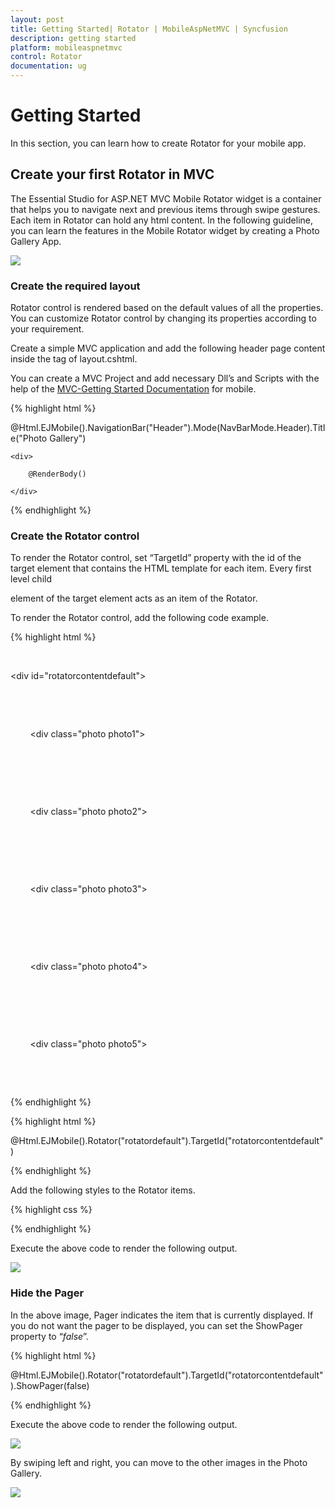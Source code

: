 ```yaml
---
layout: post
title: Getting Started| Rotator | MobileAspNetMVC | Syncfusion
description: getting started
platform: mobileaspnetmvc
control: Rotator
documentation: ug
---
```


# Getting Started

In this section, you can learn how to create Rotator for your mobile app.              

## Create your first Rotator in MVC

The Essential Studio for ASP.NET MVC Mobile Rotator widget is a container that helps you to navigate next and previous items through swipe gestures. Each item in Rotator can hold any html content. In the following guideline, you can learn the features in the Mobile Rotator widget by creating a Photo Gallery App.

![](Getting-Started_images/Getting-Started_img1.png)



### Create the required layout

Rotator control is rendered based on the default values of all the properties. You can customize Rotator control by changing its properties according to your requirement.  

Create a simple MVC application and add the following header page content inside the <Body> tag of layout.cshtml. 

You can create a MVC Project and add necessary Dll’s and Scripts with the help of the [MVC-Getting Started Documentation](http://help.syncfusion.com/aspnetmvc/captcha/getting-started#create-your-first-captcha-in-aspnet-mvc ) for mobile.

{% highlight html %}

<!-- header control -->

@Html.EJMobile().NavigationBar("Header").Mode(NavBarMode.Header).Title("Photo Gallery")

<div id="content">

    <div>

        @RenderBody()

    </div>

</div>
{% endhighlight %}


### Create the Rotator control

To render the Rotator control, set “TargetId” property with the id of the target element that contains the HTML template for each item. Every first level child <div> element of the target element acts as an item of the Rotator. 

To render the Rotator control, add the following code example.

{% highlight html %}

    <!-- View Page Content -->

<div id="rotatorcontentdefault">

    <div>       

        <div class="photo photo1">

        </div>

    </div><div>       

        <div class="photo photo2">

        </div>

    </div><div>       

        <div class="photo photo3">

        </div>

    </div><div>       

        <div class="photo photo4">

        </div>

    </div><div>       

        <div class="photo photo5">

        </div>

    </div>

</div>

{% endhighlight %}

{% highlight html %}

<!-- Rotator control -->

@Html.EJMobile().Rotator("rotatordefault").TargetId("rotatorcontentdefault") 

{% endhighlight %}

Add the following styles to the Rotator items.


{% highlight css %}
<style type="text/css">

        .photo {

            background-position: center center;

            background-repeat: no-repeat;

            height: 100%;

            width: 100%;

            background-size:contain;

        }



        .photo1 {

            background-image: url(http://js.syncfusion.com/UG/Mobile/Content/rotator/tablet.jpg);

        }



        .photo2 {

            background-image: url(http://js.syncfusion.com/UG/Mobile/Content/rotator/rose.jpg);

        }



        .photo3 {

            background-image: url(http://js.syncfusion.com/UG/Mobile/Content/rotator/green.jpg);

        }



        .photo4 {

            background-image: url(http://js.syncfusion.com/UG/Mobile/Content/rotator/nature.jpg);

        }



        .photo5 {

            background-image: url(http://js.syncfusion.com/UG/Mobile/Content/rotator/snowfall.jpg);

        }

#content {

        height:500px;

        width:300px;

        margin:auto;

    }



</style>

{% endhighlight %}


Execute the above code to render the following output. 

![](Getting-Started_images/Getting-Started_img2.png)



### Hide the Pager

In the above image, Pager indicates the item that is currently displayed. If you do not want the pager to be displayed,  you can set the ShowPager property to “_false_”.

{% highlight html %}

@Html.EJMobile().Rotator("rotatordefault").TargetId("rotatorcontentdefault").ShowPager(false)

{% endhighlight %}

Execute the above code to render the following output. 



![](Getting-Started_images/Getting-Started_img3.png)





By swiping left and right, you can move to the other images in the Photo Gallery.

![](Getting-Started_images/Getting-Started_img4.png)



